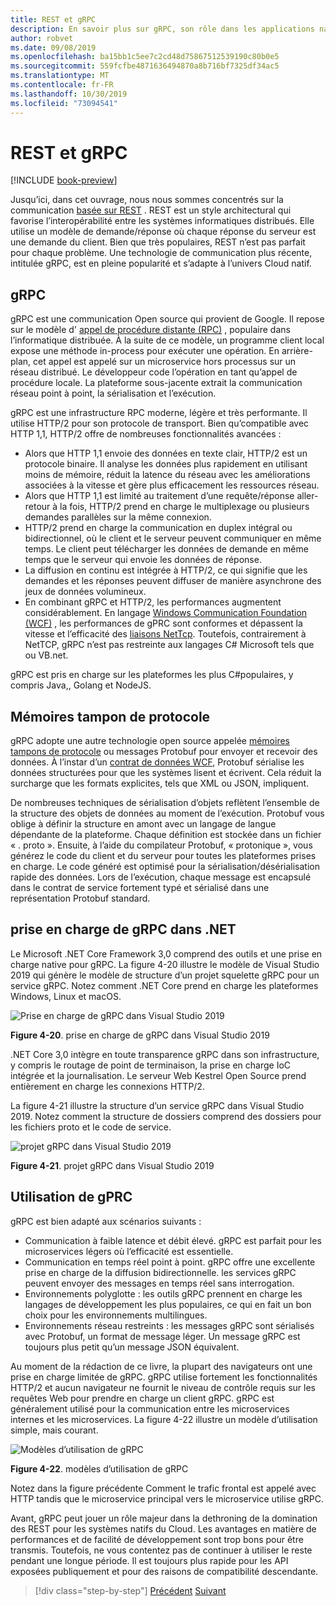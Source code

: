 ```yaml
---
title: REST et gRPC
description: En savoir plus sur gRPC, son rôle dans les applications natives du Cloud et sa différence par rapport à HTTP REST
author: robvet
ms.date: 09/08/2019
ms.openlocfilehash: ba15bb1c5ee7c2cd48d75867512539190c80b0e5
ms.sourcegitcommit: 559fcfbe4871636494870a8b716bf7325df34ac5
ms.translationtype: MT
ms.contentlocale: fr-FR
ms.lasthandoff: 10/30/2019
ms.locfileid: "73094541"
---
```

# <a name="rest-and-grpc"></a>REST et gRPC

[!INCLUDE [book-preview](../../../includes/book-preview.md)]

Jusqu’ici, dans cet ouvrage, nous nous sommes concentrés sur la communication [basée sur REST](https://docs.microsoft.com/azure/architecture/best-practices/api-design) . REST est un style architectural qui favorise l’interopérabilité entre les systèmes informatiques distribués. Elle utilise un modèle de demande/réponse où chaque réponse du serveur est une demande du client. Bien que très populaires, REST n’est pas parfait pour chaque problème. Une technologie de communication plus récente, intitulée gRPC, est en pleine popularité et s’adapte à l’univers Cloud natif.

## <a name="grpc"></a>gRPC

gRPC est une communication Open source qui provient de Google. Il repose sur le modèle d' [appel de procédure distante (RPC)](https://en.wikipedia.org/wiki/Remote_procedure_call) , populaire dans l’informatique distribuée. À la suite de ce modèle, un programme client local expose une méthode in-process pour exécuter une opération. En arrière-plan, cet appel est appelé sur un microservice hors processus sur un réseau distribué. Le développeur code l’opération en tant qu’appel de procédure locale. La plateforme sous-jacente extrait la communication réseau point à point, la sérialisation et l’exécution.

gRPC est une infrastructure RPC moderne, légère et très performante. Il utilise HTTP/2 pour son protocole de transport. Bien qu’compatible avec HTTP 1,1, HTTP/2 offre de nombreuses fonctionnalités avancées :

- Alors que HTTP 1,1 envoie des données en texte clair, HTTP/2 est un protocole binaire. Il analyse les données plus rapidement en utilisant moins de mémoire, réduit la latence du réseau avec les améliorations associées à la vitesse et gère plus efficacement les ressources réseau.
- Alors que HTTP 1,1 est limité au traitement d’une requête/réponse aller-retour à la fois, HTTP/2 prend en charge le multiplexage ou plusieurs demandes parallèles sur la même connexion.
- HTTP/2 prend en charge la communication en duplex intégral ou bidirectionnel, où le client et le serveur peuvent communiquer en même temps. Le client peut télécharger les données de demande en même temps que le serveur qui envoie les données de réponse.
- La diffusion en continu est intégrée à HTTP/2, ce qui signifie que les demandes et les réponses peuvent diffuser de manière asynchrone des jeux de données volumineux.
- En combinant gRPC et HTTP/2, les performances augmentent considérablement. En langage [Windows Communication Foundation (WCF)](https://docs.microsoft.com/dotnet/framework/wcf/whats-wcf) , les performances de gPRC sont conformes et dépassent la vitesse et l’efficacité des [liaisons NetTcp](https://docs.microsoft.com/dotnet/api/system.servicemodel.nettcpbinding?view=netframework-4.8). Toutefois, contrairement à NetTCP, gRPC n’est pas restreinte aux langages C# Microsoft tels que ou VB.net.

gRPC est pris en charge sur les plateformes les plus C#populaires, y compris Java,, Golang et NodeJS.

## <a name="protocol-buffers"></a>Mémoires tampon de protocole

gRPC adopte une autre technologie open source appelée [mémoires tampons de protocole](https://developers.google.com/protocol-buffers/docs/overview) ou messages Protobuf pour envoyer et recevoir des données. À l’instar d’un [contrat de données WCF](https://docs.microsoft.com/dotnet/framework/wcf/feature-details/using-data-contracts), Protobuf sérialise les données structurées pour que les systèmes lisent et écrivent. Cela réduit la surcharge que les formats explicites, tels que XML ou JSON, impliquent.

De nombreuses techniques de sérialisation d’objets reflètent l’ensemble de la structure des objets de données au moment de l’exécution. Protobuf vous oblige à définir la structure en amont avec un langage de langue dépendante de la plateforme. Chaque définition est stockée dans un fichier « . proto ». Ensuite, à l’aide du compilateur Protobuf, « protonique », vous générez le code du client et du serveur pour toutes les plateformes prises en charge. Le code généré est optimisé pour la sérialisation/désérialisation rapide des données. Lors de l’exécution, chaque message est encapsulé dans le contrat de service fortement typé et sérialisé dans une représentation Protobuf standard.

## <a name="grpc-support-in-net"></a>prise en charge de gRPC dans .NET

Le Microsoft .NET Core Framework 3,0 comprend des outils et une prise en charge native pour gRPC. La figure 4-20 illustre le modèle de Visual Studio 2019 qui génère le modèle de structure d’un projet squelette gRPC pour un service gRPC. Notez comment .NET Core prend en charge les plateformes Windows, Linux et macOS.

![Prise en charge de gRPC dans Visual Studio 2019](./media/visual-studio-2019-grpc-template.png)

**Figure 4-20**. prise en charge de gRPC dans Visual Studio 2019

.NET Core 3,0 intègre en toute transparence gRPC dans son infrastructure, y compris le routage de point de terminaison, la prise en charge IoC intégrée et la journalisation. Le serveur Web Kestrel Open Source prend entièrement en charge les connexions HTTP/2.

La figure 4-21 illustre la structure d’un service gRPC dans Visual Studio 2019. Notez comment la structure de dossiers comprend des dossiers pour les fichiers proto et le code de service.

![projet gRPC dans Visual Studio 2019](./media/grpc-project.png  )

**Figure 4-21**. projet gRPC dans Visual Studio 2019

## <a name="gprc-usage"></a>Utilisation de gPRC

gRPC est bien adapté aux scénarios suivants :

- Communication à faible latence et débit élevé. gRPC est parfait pour les microservices légers où l’efficacité est essentielle.
- Communication en temps réel point à point. gRPC offre une excellente prise en charge de la diffusion bidirectionnelle. les services gRPC peuvent envoyer des messages en temps réel sans interrogation.
- Environnements polyglotte : les outils gRPC prennent en charge les langages de développement les plus populaires, ce qui en fait un bon choix pour les environnements multilingues.
- Environnements réseau restreints : les messages gRPC sont sérialisés avec Protobuf, un format de message léger. Un message gRPC est toujours plus petit qu’un message JSON équivalent.

Au moment de la rédaction de ce livre, la plupart des navigateurs ont une prise en charge limitée de gRPC. gRPC utilise fortement les fonctionnalités HTTP/2 et aucun navigateur ne fournit le niveau de contrôle requis sur les requêtes Web pour prendre en charge un client gRPC. gRPC est généralement utilisé pour la communication entre les microservices internes et les microservices. La figure 4-22 illustre un modèle d’utilisation simple, mais courant.

![Modèles d’utilisation de gRPC](./media/grpc-usage.png)

**Figure 4-22**. modèles d’utilisation de gRPC

Notez dans la figure précédente Comment le trafic frontal est appelé avec HTTP tandis que le microservice principal vers le microservice utilise gRPC.

Avant, gRPC peut jouer un rôle majeur dans la dethroning de la domination des REST pour les systèmes natifs du Cloud. Les avantages en matière de performances et de facilité de développement sont trop bons pour être transmis. Toutefois, ne vous contentez pas de continuer à utiliser le reste pendant une longue période. Il est toujours plus rapide pour les API exposées publiquement et pour des raisons de compatibilité descendante.

>[!div class="step-by-step"]
>[Précédent](service-to-service-communication.md)
>[Suivant](service-mesh-communication-infrastructure.md)
